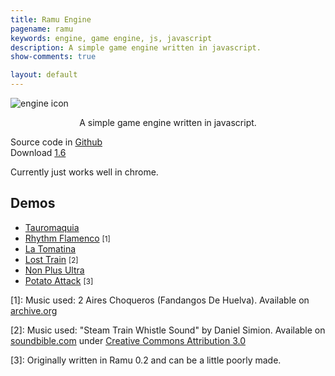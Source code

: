 ```yaml
---
title: Ramu Engine
pagename: ramu
keywords: engine, game engine, js, javascript
description: A simple game engine written in javascript.
show-comments: true

layout: default
---
```

![engine icon](https://camo.githubusercontent.com/1dc58b6bf552c9658f60acb29dc664bd8d38f971/68747470733a2f2f342e62702e626c6f6773706f742e636f6d2f2d387636466d7a7a6139466f2f576276435f524242522d492f41414141414141414866382f7450576c6569624c545a3079776278756f4f3767486d6a4a5f764175574b676251434c63424741732f73313630302f6c6f676f2e706e67)
<p align="center">A simple game engine written in javascript.</p>

Source code in [Github](https://github.com/HermesPasser/Ramu)   
Download [1.6](href="https://github.com/HermesPasser/Ramu/releases/download/0.6/ramu-0.6.js)   

Currently just works well in chrome.  
## Demos  
* [Tauromaquia](tauromaquia/)
* [Rhythm Flamenco](rhythmflamenco/) <small class="ref">[1]</small>
* [La Tomatina](latomatina/)
* [Lost Train](losttrain/) <small class="ref">[2]</small>
* [Non Plus Ultra](nonplusultra/)
* [Potato Attack](potatoattack/) <small class="ref">[3]</small>

\[1\]: Music used: 2 Aires Choqueros (Fandangos De Huelva). Available on [archive.org](https://archive.org/details/PacoDeLuciaManitasDePlata)   

\[2\]: Music used: "Steam Train Whistle Sound" by Daniel Simion. Available on [soundbible.com](http://soundbible.com/2177-Steam-Train-Whistle.html) under [Creative Commons Attribution 3.0 ](https://creativecommons.org/licenses/by/3.0/?theme=Running_Club)   

\[3\]: Originally written in Ramu 0.2 and can be a little poorly made.
